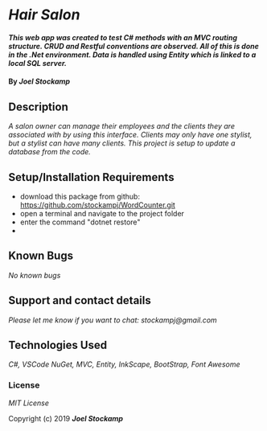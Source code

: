 # _Hair Salon_

#### _This web app was created to test C# methods with an MVC routing structure. CRUD and Restful conventions are observed. All of this is done in the .Net environment. Data is handled using Entity which is linked to a local SQL server._

#### By _Joel Stockamp_

## Description

_A salon owner can manage their employees and the clients they are associated with by using this interface. Clients may only have one stylist, but a stylist can have many clients. This project is setup to update a database from the code._

## Setup/Installation Requirements

* download this package from github: https://github.com/stockampj/WordCounter.git
* open a terminal and navigate to the project folder
* enter the command "dotnet restore"
*

## Known Bugs

_No known bugs_

## Support and contact details

_Please let me know if you want to chat: stockampj@gmail.com_

## Technologies Used

_C#, VSCode NuGet, MVC, Entity, InkScape, BootStrap, Font Awesome_

### License

*MIT License*

Copyright (c) 2019 **_Joel Stockamp_**

